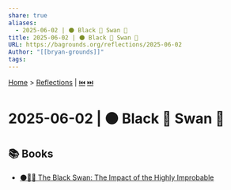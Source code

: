 ```yaml
---
share: true
aliases:
  - 2025-06-02 | ⚫ Black 🦢 Swan 🎲
title: 2025-06-02 | ⚫ Black 🦢 Swan 🎲
URL: https://bagrounds.org/reflections/2025-06-02
Author: "[[bryan-grounds]]"
tags: 
---
```

[Home](../index.md) > [Reflections](./index.md) | [⏮️](./2025-06-01.md) [⏭️](./2025-06-03.md)  
# 2025-06-02 | ⚫ Black 🦢 Swan 🎲  
## 📚 Books  
- [⚫🦢🎲 The Black Swan: The Impact of the Highly Improbable](../books/the-black-swan-the-impact-of-the-highly-improbable.md)